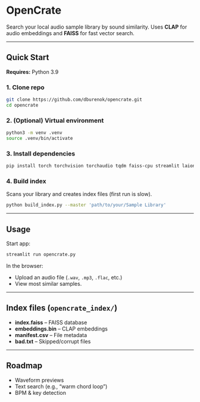 # OpenCrate

Search your local audio sample library by sound similarity. Uses **CLAP** for audio embeddings and **FAISS** for fast vector search.

---

## Quick Start

**Requires:** Python 3.9

### 1. Clone repo

```bash
git clone https://github.com/dburenok/opencrate.git
cd opencrate
```

### 2. (Optional) Virtual environment

```bash
python3 -m venv .venv
source .venv/bin/activate
```

### 3. Install dependencies

```bash
pip install torch torchvision torchaudio tqdm faiss-cpu streamlit laion_clap requests librosa
```

### 4. Build index

Scans your library and creates index files (first run is slow).

```bash
python build_index.py --master 'path/to/your/Sample Library'
```

---

## Usage

Start app:

```bash
streamlit run opencrate.py
```

In the browser:
* Upload an audio file (`.wav`, `.mp3`, `.flac`, etc.)
* View most similar samples.

---

## Index files (`opencrate_index/`)

* **index.faiss** – FAISS database
* **embeddings.bin** – CLAP embeddings
* **manifest.csv** – File metadata
* **bad.txt** – Skipped/corrupt files

---

## Roadmap

* Waveform previews
* Text search (e.g., “warm chord loop”)
* BPM & key detection

